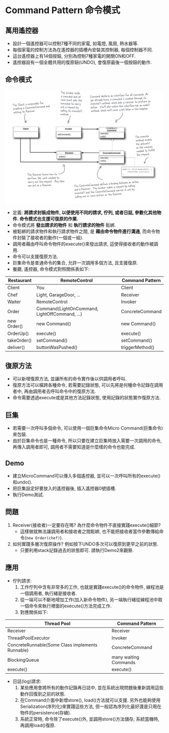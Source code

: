 # Command Pattern 命令模式

## 萬用遙控器
* 設計一個遙控器可以控制7種不同的家電, 如電燈, 風扇, 熱水器等.
* 每個家電的控制方法為在遙控器的插槽內安裝其控制器, 每個控制器不同.
* 這台遙控器上有14個按鈕, 分別為控制7種家電的開關ON和OFF.
* 遙控器設有一個全體共用的復原鈕(UNDO), 會復原最後一個按鈕的動作.

## 命令模式

![Alt text](../resource/command.png "Command Pattern Class Graph")

* 定義: __將請求封裝成物件, 以便使用不同的請求, 佇列, 或者日誌, 參數化其他物件. 命令模式也支援可復原的作業.__
* 命令模式將 __發出請求的物件__ 和 __執行請求的物件__ 鬆綁.
* 被鬆綁的請求物件和執行請求物件之間, 是 __藉由命令物件進行溝通__, 而命令物件封裝了接收者的動作(一個或一組).
* 調用者藉由呼叫命令物件的execute()來發出請求, 這使得接收者的動作被調用.
* 命令可以支援復原方法.
* 巨集命令是普通命令的集合, 允許一次調用多個方法, 且支援復原.
* 餐廳, 遙控器, 命令模式對照關係表如下:

Restaurant|RemoteControl|Command Pattern
--|--|--
Client|You|Client
Chef|Light, GarageDoor, ...|Receiver
Waiter|RemoteControl|Invoker
Order|Command(LightOnCommand, LightOffCommand, ...)|ConcreteCommand
new Order()|new Command()|new Command()
OrderUp()|execute()|execute()
takeOrder()|setCommand()|setCommand()
deliver()|buttonWasPushed()|triggerMethod()

## 復原方法
* 可以新增復原方法, 並讓所有的命令實作後以供調用者呼叫.
* 復原方法可以橫跨各種命令, 若需要記錄狀態, 可以先將是何種命令記錄在調用者中, 再由調用者去呼叫命令中的復原方法.
* 命令需要透過execute或是其他方法記錄狀態, 使用記錄的狀態實作復原方法.

## 巨集
* 若需要一次呼叫多個命令, 可以使用一個巨集命令Micro Command(巨集命令)來包裝.
* 由於巨集命令也是一種命令, 所以只要在建立巨集時放入需要一次調用的命令, 再傳入調用者即可, 調用者不需要知道是什麼樣的命令也能完成. 

## Demo
* 建立MicroCommand可以傳入多個遙控器, 並可以一次呼叫所有的execute()和undo().
* 把巨集設定好要放入的遙控器後, 插入遙控器0號插槽.
* 執行Demo測試.

## 問題
1. Receiver(接收者)一定要存在嗎? 為什麼命令物件不直接實踐execute()細節?
	* 這樣做就無法讓調用者和接收者之間鬆綁, 也不能把接收者當作參數傳給命令(`new Order(chef)`).
1. 如何實踐多層次復原操作? 例如按下UNDO多次可以復原到更早之前的狀態.
	* 只要利用stack記錄過去的狀態即可. 請執行Demo2來觀察.

## 應用
* 佇列請求:
	1. 工作佇列中含有非常多的工作, 也就是實踐execute()的命令物件, 線程池是一個調用者, 執行緒是接收者.
	1. 從一端可以不斷地增加工作(加入新命令物件), 另一端執行緒從線程池中取一個命令來執行裡面的execute()方法完成工作.
	1. 對應關係如下:
	
Thread Pool|Command Pattern
--|--
Receiver|Receiver
ThreadPoolExecutor|Invoker
ConcreteRunnable(Some Class implements Runnable)|ConcreteCommand
BlockingQueue|many waiting Commands
execute()|execute()
	
* 日誌(log)請求:
	1. 某些應用會將所有的動作記錄再日誌中, 並在系統出現問題後重新調用這些動作回復到之前的狀態.
	1. 在Command介面中新增store(), load()方法就可以支援. 另外也能夠使用Serialization(序列化)來實踐這些方法, 但一般認為序列化最好還是只用在物件的persistence(存續).
	1. 系統正常時, 命令除了execute()外, 並調用store()方法儲存; 系統當機時, 再調用load()復原.
	